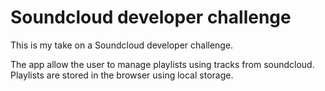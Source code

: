Soundcloud developer challenge
===
This is my take on a Soundcloud developer challenge.

The app allow the user to manage playlists using tracks from soundcloud.
Playlists are stored in the browser using local storage.